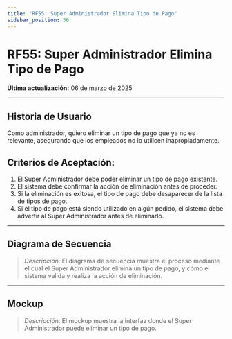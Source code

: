 ```yaml
---
title: "RF55: Super Administrador Elimina Tipo de Pago"  
sidebar_position: 56
---
```


# RF55: Super Administrador Elimina Tipo de Pago  

**Última actualización:** 06 de marzo de 2025  

---

## Historia de Usuario  

Como administrador, quiero eliminar un tipo de pago que ya no es relevante, asegurando que los empleados no lo utilicen inapropiadamente.


## **Criterios de Aceptación:**  

1. El Super Administrador debe poder eliminar un tipo de pago existente.  
2. El sistema debe confirmar la acción de eliminación antes de proceder.  
3. Si la eliminación es exitosa, el tipo de pago debe desaparecer de la lista de tipos de pago.  
4. Si el tipo de pago está siendo utilizado en algún pedido, el sistema debe advertir al Super Administrador antes de eliminarlo.  

---

## **Diagrama de Secuencia**  

> *Descripción*: El diagrama de secuencia muestra el proceso mediante el cual el Super Administrador elimina un tipo de pago, y cómo el sistema valida y realiza la acción de eliminación.  

---

## **Mockup**  

> *Descripción*: El mockup muestra la interfaz donde el Super Administrador puede eliminar un tipo de pago.  
